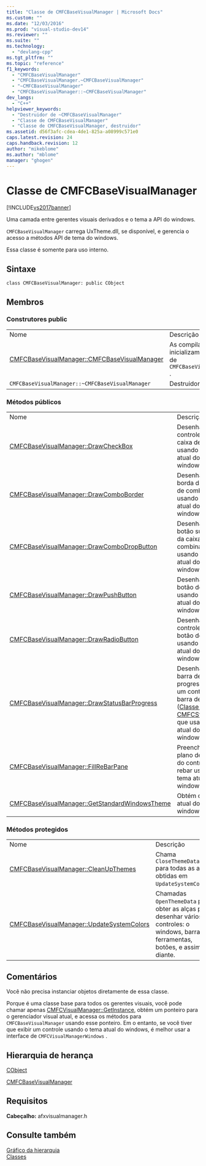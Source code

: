 ```yaml
---
title: "Classe de CMFCBaseVisualManager | Microsoft Docs"
ms.custom: ""
ms.date: "12/03/2016"
ms.prod: "visual-studio-dev14"
ms.reviewer: ""
ms.suite: ""
ms.technology: 
  - "devlang-cpp"
ms.tgt_pltfrm: ""
ms.topic: "reference"
f1_keywords: 
  - "CMFCBaseVisualManager"
  - "CMFCBaseVisualManager.~CMFCBaseVisualManager"
  - "~CMFCBaseVisualManager"
  - "CMFCBaseVisualManager::~CMFCBaseVisualManager"
dev_langs: 
  - "C++"
helpviewer_keywords: 
  - "Destruidor de ~CMFCBaseVisualManager"
  - "Classe de CMFCBaseVisualManager"
  - "Classe de CMFCBaseVisualManager, destruidor"
ms.assetid: d56f3afc-cdea-4de1-825a-a08999c571e0
caps.latest.revision: 24
caps.handback.revision: 12
author: "mikeblome"
ms.author: "mblome"
manager: "ghogen"
---
```

# Classe de CMFCBaseVisualManager
[!INCLUDE[vs2017banner](../../assembler/inline/includes/vs2017banner.md)]

Uma camada entre gerentes visuais derivados e o tema a API do windows.  
  
 `CMFCBaseVisualManager` carrega UxTheme.dll, se disponível, e gerencia o acesso a métodos API de tema do windows.  
  
 Essa classe é somente para uso interno.  
  
## Sintaxe  
  
```  
class CMFCBaseVisualManager: public CObject  
```  
  
## Membros  
  
### Construtores public  
  
|||  
|-|-|  
|Nome|Descrição|  
|[CMFCBaseVisualManager::CMFCBaseVisualManager](../Topic/CMFCBaseVisualManager::CMFCBaseVisualManager.md)|As compilações e inicializam um objeto de `CMFCBaseVisualManager` .|  
|`CMFCBaseVisualManager::~CMFCBaseVisualManager`|Destruidor.|  
  
### Métodos públicos  
  
|||  
|-|-|  
|Nome|Descrição|  
|[CMFCBaseVisualManager::DrawCheckBox](../Topic/CMFCBaseVisualManager::DrawCheckBox.md)|Desenha um controle de caixa de seleção usando o tema atual do windows.|  
|[CMFCBaseVisualManager::DrawComboBorder](../Topic/CMFCBaseVisualManager::DrawComboBorder.md)|Desenha uma borda da caixa de combinação usando o tema atual do windows.|  
|[CMFCBaseVisualManager::DrawComboDropButton](../Topic/CMFCBaseVisualManager::DrawComboDropButton.md)|Desenha um botão suspenso da caixa de combinação usando o tema atual do windows.|  
|[CMFCBaseVisualManager::DrawPushButton](../Topic/CMFCBaseVisualManager::DrawPushButton.md)|Desenha um botão de ação usando o tema atual do windows.|  
|[CMFCBaseVisualManager::DrawRadioButton](../Topic/CMFCBaseVisualManager::DrawRadioButton.md)|Desenha um controle de botão de opção usando o tema atual do windows.|  
|[CMFCBaseVisualManager::DrawStatusBarProgress](../Topic/CMFCBaseVisualManager::DrawStatusBarProgress.md)|Desenha uma barra de progresso em um controle de barra de status \([Classe de CMFCStatusBar](../../mfc/reference/cmfcstatusbar-class.md)\) que usa o tema atual do windows.|  
|[CMFCBaseVisualManager::FillReBarPane](../Topic/CMFCBaseVisualManager::FillReBarPane.md)|Preenche o plano de fundo do controle rebar usando o tema atual do windows.|  
|[CMFCBaseVisualManager::GetStandardWindowsTheme](../Topic/CMFCBaseVisualManager::GetStandardWindowsTheme.md)|Obtém o tema atual do windows.|  
  
### Métodos protegidos  
  
|||  
|-|-|  
|Nome|Descrição|  
|[CMFCBaseVisualManager::CleanUpThemes](../Topic/CMFCBaseVisualManager::CleanUpThemes.md)|Chama `CloseThemeData` para todas as alças obtidas em `UpdateSystemColors`.|  
|[CMFCBaseVisualManager::UpdateSystemColors](../Topic/CMFCBaseVisualManager::UpdateSystemColors.md)|Chamadas `OpenThemeData` para obter as alças para desenhar vários controles: o windows, barras de ferramentas, botões, e assim por diante.|  
  
## Comentários  
 Você não precisa instanciar objetos diretamente de essa classe.  
  
 Porque é uma classe base para todos os gerentes visuais, você pode chamar apenas [CMFCVisualManager::GetInstance](../Topic/CMFCVisualManager::GetInstance.md), obtém um ponteiro para o gerenciador visual atual, e acessa os métodos para `CMFCBaseVisualManager` usando esse ponteiro.  Em o entanto, se você tiver que exibir um controle usando o tema atual do windows, é melhor usar a interface de `CMFCVisualManagerWindows` .  
  
## Hierarquia de herança  
 [CObject](../Topic/CObject%20Class.md)  
  
 [CMFCBaseVisualManager](../../mfc/reference/cmfcbasevisualmanager-class.md)  
  
## Requisitos  
 **Cabeçalho:** afxvisualmanager.h  
  
## Consulte também  
 [Gráfico da hierarquia](../../mfc/hierarchy-chart.md)   
 [Classes](../Topic/MFC%20Classes.md)